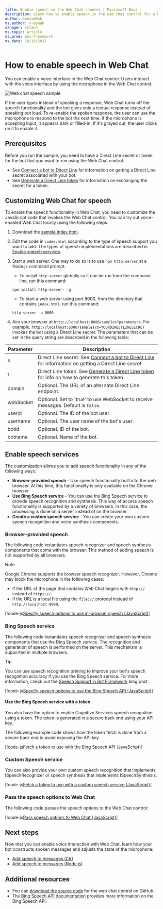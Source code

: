 ```yaml
---
title: Enable speech in the Web Chat channel | Microsoft Docs
description: Learn how to enable speech in the web chat control for a bot connected to the Web Chat channel.
author: DeniseMak
ms.author: v-demak
manager: rstand
ms.topic: article
ms.prod: bot-framework
ms.date: 10/19/2017
---
```


# How to enable speech in Web Chat
You can enable a voice interface in the Web Chat control. Users interact with the voice interface by using the microphone in the Web Chat control.

![Web chat speech sample](~/media/channel-webchat/webchat-sample-speech.png)

If the user types instead of speaking a response, Web Chat turns off the speech functionality and the bot gives only a textual response instead of speaking out loud. To re-enable the spoken response, the user can use the microphone to respond to the bot the next time. If the microphone is accepting input, it appears dark or filled-in. If it's grayed out, the user clicks on it to enable it.

## Prerequisites

  Before you run the sample, you need to have a Direct Line secret or token for the bot that you want to run using the Web Chat control. 
  * See [Connect a bot to Direct Line](channel-connect-directline.md) for information on getting a Direct Line secret associated with your bot.
  * See [Generate a Direct Line token](rest-api/bot-framework-rest-direct-line-3-0-authentication.md) for information on exchanging the secret for a token.

## Customizing Web Chat for speech
To enable the speech functionality in Web Chat, you need to customize the JavaScript code that invokes the Web Chat control. You can try out voice-enabled Web Chat locally using the following steps.

1. Download the [sample index.html](https://aka.ms/web-chat-speech-sample). <!-- this aka.ms link needs to be updated if the sample location changes -->
2. Edit the code in `index.html` according to the type of speech support you want to add. The types of speech implementations are described in [Enable speech services](#enable-speech-services). 
3. Start a web server. One way to do so is to use `npm http-server` at a Node.js command prompt.

    * To install `http-server` globally so it can be run from the command line, run this command:

    ```
    npm install http-server- -g
    ```

    * To start a web server using port 8000, from the directory that contains `index.html`, run this command:

    ```
    http-server -p 8000
    ```
4. Aim your browser at `http://localhost:8000/samples?parameters`. For example, `http://localhost:8000/samples?s=YOURDIRECTLINESECRET` invokes the bot using a Direct Line secret. The parameters that can be set in the query string are described in the following table:

  | Parameter | Description |
  |-----------|-------------|
  | s | Direct Line secret. See [Connect a bot to Direct Line](channel-connect-directline.md) for information on getting a Direct Line secret. |
  | t | Direct Line token. See [Generate a Direct Line token](rest-api/bot-framework-rest-direct-line-3-0-authentication.md) for info on how to generate this token. |
  | domain | Optional. The URL of an alternate Direct Line endpoint.  |
  | webSocket | Optional. Set to 'true' to use WebSocket to receive messages. Default is `false`. |
  | userid | Optional. The ID of the bot user.  |
  | username | Optional. The user name of the bot's user.  |
  | botid | Optional. ID of the bot. |
  | botname | Optional. Name of the bot. |


## Enable speech services
The customization allows you to add speech functionality in any of the following ways:

* **Browser-provided speech** - Use speech functionality built into the web browser. At this time, this functionality is only available on the Chrome browser.
* **Use Bing Speech service** - You can use the Bing Speech service to provide speech recognition and synthesis. This way of access speech functionality is supported by a variety of browsers. In this case, the processing is done on a server instead of on the browser.
* **Create a custom speech service** - You can create your own custom speech recognition and voice synthesis components.

### Browser-provided speech

The following code instantiates speech recognizer and speech synthesis components that come with the browser. This method of adding speech is not supported by all browsers. 

> [!NOTE] 
> Google Chrome supports the browser speech recognizer. However, Chrome may block the microphone in the following cases:
> * If the URL of the page that contains Web Chat begins with `http://` instead of `https://`.
> * If the URL is a local file using the `file://` protocol instead of `http://localhost:8000`.

[!code-js[Specify speech options to use in-browser speech (JavaScript)](./includes/code/channel-connect-webchat-speech.js#BrowserSpeech)]

### Bing Speech service

The following code instantiates speech recognizer and speech synthesis components that use the Bing Speech service. The recognition and generation of speech is performed on the server. This mechanism is supported in multiple browsers. 

> [!TIP]
> You can use speech recognition priming to improve your bot's speech recognition accuracy if you use the Bing Speech service. For more information, check out the [Speech Support in Bot Framework](https://blog.botframework.com/2017/06/26/Speech-To-Text) blog post.

[!code-js[Specify speech options to use the Bing Speech API (JavaScript)](./includes/code/channel-connect-webchat-speech.js#BingSpeech)]

#### Use the Bing Speech service with a token

You also have the option to enable Cognitive Services speech recognition using a token. The token is generated in a secure back end using your API key.

The following example code shows how the token fetch is done from a secure back end to avoid exposing the API key.

[!code-js[Fetch a token to use with the Bing Speech API (JavaScript)](./includes/code/channel-connect-webchat-speech.js#FetchToken)]

### Custom Speech service

You can also provide your own custom speech recognition that implements ISpeechRecognizer or speech synthesis that implements ISpeechSynthesis. 

[!code-js[Fetch a token to use with a custom speech service (JavaScript)](./includes/code/channel-connect-webchat-speech.js#CustomSpeechService)]

### Pass the speech options to Web Chat

The following code passes the speech options to the Web Chat control:

[!code-js[Pass speech options to Web Chat (JavaScript)](./includes/code/channel-connect-webchat-speech.js#PassSpeechOptionsToWebChat)]


## Next steps
Now that you can enable voice interaction with Web Chat, learn how your bot constructs spoken messages and adjusts the state of the microphone:
* [Add speech to messages (C#)](dotnet/bot-builder-dotnet-text-to-speech.md)
* [Add speech to messages (Node.js)](nodejs/bot-builder-nodejs-text-to-speech.md)

## Additional resources

* You can [download the source code](https://github.com/Microsoft/BotFramework-WebChat) for the web chat control on GitHub.
* The [Bing Speech API documentation](https://docs.microsoft.com/azure/cognitive-services/speech/home) provides more information on the Bing Speech API.

